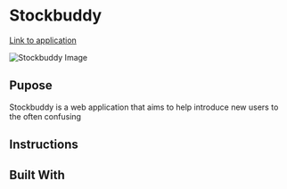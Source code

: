 # Stockbuddy

[Link to application](https://nikolaybutnik.github.io/stock-buddy/)

![Stockbuddy Image](https://github.com/nikolaybutnik/stock-buddy/blob/master/stockbuddy-screenshot.png?raw=true)

## Pupose

Stockbuddy is a web application that aims to help introduce new users to the often confusing

## Instructions

## Built With
